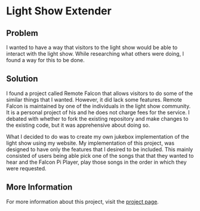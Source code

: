 # Light Show Extender

## Problem

I wanted to have a way that visitors to the light show would be able to interact with the light show. While researching what others were doing, I found a way for this to be done.

## Solution

I found a project called Remote Falcon that allows visitors to do some of the similar things that I wanted. However, it did lack some features. Remote Falcon is maintained by one of the individuals in the light show community. It is a personal project of his and he does not charge fees for the service. I debated with whether to fork the existing repository and make changes to the existing code, but it was apprehensive about doing so.

What I decided to do was to create my own jukebox implementation of the light show using my website. My implementation of this project, was designed to have only the features that I desired to be included. This mainly consisted of users being able pick one of the songs that that they wanted to hear and the Falcon Pi Player, play those songs in the order in which they were requested.

## More Information

For more information about this project, visit the
[project page](https://thealmostengineer.com/projects/light-show-extender).
